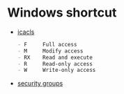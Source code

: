 # Windows shortcut

- [icacls](https://learn.microsoft.com/en-us/windows-server/administration/windows-commands/icacls)
    ```md
    - F 	Full access
    - M 	Modify access
    - RX 	Read and execute
    - R 	Read-only access
    - W 	Write-only access
    ```
- [security groups](https://learn.microsoft.com/en-us/windows-server/identity/ad-ds/manage/understand-security-groups)